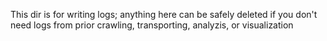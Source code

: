 This dir is for writing logs; anything here can be safely deleted if 
you don't need logs from prior crawling, transporting, analyzis, or
visualization
